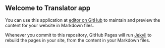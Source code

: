 ## Welcome to Translator app

You can use this application at [editor on GitHub](https://github.com/Aishwarya-mu/translator-app/edit/gh-pages/index.md) to maintain and preview the content for your website in Markdown files.

Whenever you commit to this repository, GitHub Pages will run [Jekyll](https://jekyllrb.com/) to rebuild the pages in your site, from the content in your Markdown files.



